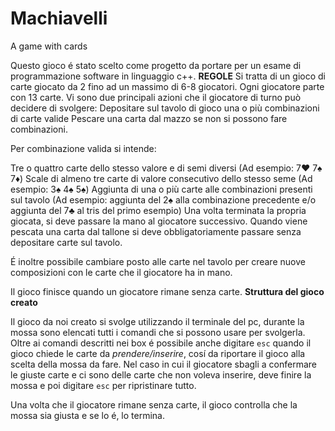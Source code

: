 # Machiavelli
A game with cards

Questo gioco é stato scelto come progetto da portare per un esame di programmazione software in linguaggio c++.
**REGOLE**
Si tratta di un gioco di carte giocato da 2 fino ad un massimo di 6-8 giocatori. Ogni giocatore parte con 13 carte.
Vi sono due principali azioni che il giocatore di turno può decidere di svolgere:
  Depositare sul tavolo di gioco una o più combinazioni di carte valide 
  Pescare una carta dal mazzo se non si possono fare combinazioni.

Per combinazione valida si intende:

Tre o quattro carte dello stesso valore e di semi diversi (Ad esempio: 7♥ 7♠ 7♦)
Scale di almeno tre carte di valore consecutivo dello stesso seme (Ad esempio: 3♠ 4♠ 5♠)
Aggiunta di una o più carte alle combinazioni presenti sul tavolo (Ad esempio: aggiunta del 2♠ alla combinazione precedente e/o aggiunta del 7♣ al tris del primo esempio)
Una volta terminata la propria giocata, si deve passare la mano al giocatore successivo. Quando viene pescata una carta dal tallone si deve obbligatoriamente passare senza depositare carte sul tavolo.

É inoltre possibile cambiare posto alle carte nel tavolo per creare nuove composizioni con le carte che il giocatore ha in mano.

Il gioco finisce quando un giocatore rimane senza carte.
**Struttura del gioco creato**

Il gioco da noi creato si svolge utilizzando il terminale del pc, durante la mossa sono elencati tutti i comandi che si possono usare per svolgerla.
Oltre ai comandi descritti nei box é possibile anche digitare `esc` quando il gioco chiede le carte da *prendere/inserire*, cosí da riportare il gioco alla scelta della mossa da fare.
Nel caso in cui il giocatore sbagli a confermare le giuste carte e ci sono delle carte che non voleva inserire, deve finire la mossa e poi digitare `esc` per ripristinare tutto.

Una volta che il giocatore rimane senza carte, il gioco controlla che la mossa sia giusta e se lo é, lo termina.
